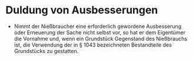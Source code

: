 # Duldung von Ausbesserungen

- Nimmt der Nießbraucher eine erforderlich gewordene Ausbesserung oder Erneuerung der Sache nicht selbst vor, so hat er dem Eigentümer die Vornahme und, wenn ein Grundstück Gegenstand des Nießbrauchs ist, die Verwendung der in § 1043 bezeichneten Bestandteile des Grundstücks zu gestatten.

